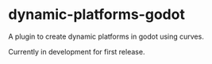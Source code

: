 # dynamic-platforms-godot
A plugin to create dynamic platforms in godot using curves.

Currently in development for first release.
